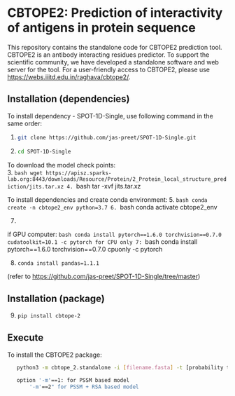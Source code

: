 # CBTOPE2: Prediction of interactivity of antigens in protein sequence

This repository contains the standalone code for CBTOPE2 prediction tool. CBTOPE2 is an antibody interacting residues predictor. To support the scientific community, we have developed a standalone software and web server for the tool. For a user-friendly access to CBTOPE2, please use https://webs.iiitd.edu.in/raghava/cbtope2/.

## Installation (dependencies)

To install dependency - SPOT-1D-Single, use following command in the same order:
1. ```bash
   git clone https://github.com/jas-preet/SPOT-1D-Single.git
2. ```bash
   cd SPOT-1D-Single

To download the model check points:  
3. ```bash
   wget https://apisz.sparks-lab.org:8443/downloads/Resource/Protein/2_Protein_local_structure_prediction/jits.tar.xz
4. ```bash
   tar -xvf jits.tar.xz

To install dependencies and create conda environment:
5. ```bash
   conda create -n cbtope2_env python=3.7
6. ```bash
   conda activate cbtope2_env

7. 
  if GPU computer: ```bash
     conda install pytorch==1.6.0 torchvision==0.7.0 cudatoolkit=10.1 -c pytorch
  for CPU only 7: ```bash
     conda install pytorch==1.6.0 torchvision==0.7.0 cpuonly -c pytorch

8. ```bash
   conda install pandas=1.1.1

(refer to https://github.com/jas-preet/SPOT-1D-Single/tree/master)

## Installation (package)

9. ```bash
   pip install cbtope-2

## Execute

To install the CBTOPE2 package:
```bash
   python3 -m cbtope_2.standalone -i [filename.fasta] -t [probability threshold = 0.5] -m [1,2]

   option '-m'==1: for PSSM based model
       '-m'==2" for PSSM + RSA based model
    

